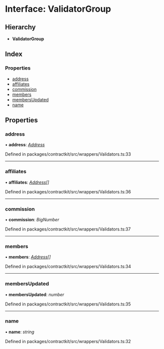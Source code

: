 # Interface: ValidatorGroup

## Hierarchy

* **ValidatorGroup**

## Index

### Properties

* [address](_wrappers_validators_.validatorgroup.md#address)
* [affiliates](_wrappers_validators_.validatorgroup.md#affiliates)
* [commission](_wrappers_validators_.validatorgroup.md#commission)
* [members](_wrappers_validators_.validatorgroup.md#members)
* [membersUpdated](_wrappers_validators_.validatorgroup.md#membersupdated)
* [name](_wrappers_validators_.validatorgroup.md#name)

## Properties

###  address

• **address**: *[Address](../modules/_base_.md#address)*

Defined in packages/contractkit/src/wrappers/Validators.ts:33

___

###  affiliates

• **affiliates**: *[Address](../modules/_base_.md#address)[]*

Defined in packages/contractkit/src/wrappers/Validators.ts:36

___

###  commission

• **commission**: *BigNumber*

Defined in packages/contractkit/src/wrappers/Validators.ts:37

___

###  members

• **members**: *[Address](../modules/_base_.md#address)[]*

Defined in packages/contractkit/src/wrappers/Validators.ts:34

___

###  membersUpdated

• **membersUpdated**: *number*

Defined in packages/contractkit/src/wrappers/Validators.ts:35

___

###  name

• **name**: *string*

Defined in packages/contractkit/src/wrappers/Validators.ts:32
